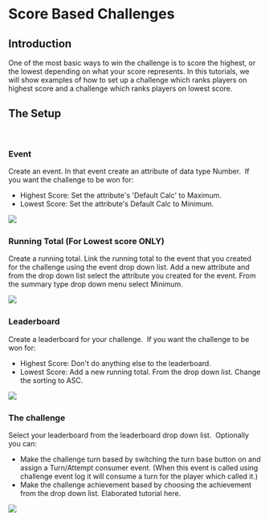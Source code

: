 # Score Based Challenges

## Introduction

One of the most basic ways to win the challenge is to score the highest, or the lowest depending on what your score represents. In this tutorials, we will show examples of how to set up a challenge which ranks players on highest score and a challenge which ranks players on lowest score.  

## The Setup

 

### Event

Create an event. In that event create an attribute of data type Number.  If you want the challenge to be won for:

  * Highest Score: Set the attribute's 'Default Calc' to Maximum.
  * Lowest Score: Set the attribute's Default Calc to Minimum.

![](/img/ScoreBasedChallenges/1.jpg)
 

### Running Total (For Lowest score ONLY)

Create a running total. Link the running total to the event that you created for the challenge using the event drop down list. Add a new attribute and from the drop down list select the attribute you created for the event. From the summary type drop down menu select Minimum.

![](/img/ScoreBasedChallenges/2.jpg)
 

### Leaderboard

Create a leaderboard for your challenge.  If you want the challenge to be won for:

  * Highest Score: Don't do anything else to the leaderboard.
  * Lowest Score: Add a new running total. From the drop down list. Change the sorting to ASC.

![](/img/ScoreBasedChallenges/3.jpg)
 

### The challenge

Select your leaderboard from the leaderboard drop down list.  Optionally you can:

  * Make the challenge turn based by switching the turn base button on and assign a Turn/Attempt consumer event. (When this event is called using challenge event log it will consume a turn for the player which called it.)
  * Make the challenge achievement based by choosing the achievement from the drop down list. Elaborated tutorial here.

![](/img/ScoreBasedChallenges/4.jpg)
